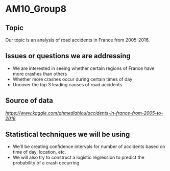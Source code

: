 # AM10_Group8

## Topic
Our topic is an analysis of road accidents in France from 2005-2016.

## Issues or questions we are addressing
* We are interested in seeing whether certain regions of France have more crashes than others
* Whether more crashes occur during certain times of day 
* Uncover the top 3 leading causes of road accidents

## Source of data
*https://www.kaggle.com/ahmedlahlou/accidents-in-france-from-2005-to-2016*

## Statistical techniques we will be using
* We'll be creating confidence intervals for number of accidents based on time of day, location, etc. 
* We will also try to construct a logistic regression to predict the probability of a crash occurring